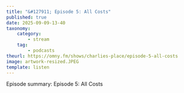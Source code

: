 ```yaml
---
title: "&#127911; Episode 5: All Costs"
published: true
date: 2025-09-09-13-40
taxonomy:
    category:
        - stream
    tag:
        - podcasts
theurl: https://omny.fm/shows/charlies-place/episode-5-all-costs
image: artwork-resized.JPEG
template: listen
---
```


Episode summary: Episode 5: All Costs
